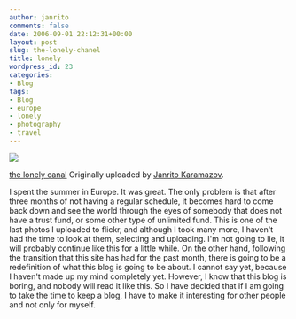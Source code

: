 ```yaml
---
author: janrito
comments: false
date: 2006-09-01 22:12:31+00:00
layout: post
slug: the-lonely-chanel
title: lonely
wordpress_id: 23
categories:
- Blog
tags:
- Blog
- europe
- lonely
- photography
- travel
---
```


[![](http://static.flickr.com/62/218835701_3625748ce0_m.jpg)](http://www.flickr.com/photos/janrito/218835701/)

[the lonely canal](http://www.flickr.com/photos/janrito/218835701/)
Originally uploaded by [Janrito Karamazov](http://www.flickr.com/people/janrito/).



I spent the summer in Europe. It was great. The only problem is that after three months of not having a regular schedule, it becomes hard to come back down and see the world through the eyes of somebody that does not have a trust fund, or some other type of unlimited fund.
This is one of the last photos I uploaded to flickr, and although I took many more, I haven't had the time to look at them, selecting and uploading. I'm not going to lie, it will probably continue like this for a little while.
On the other hand, following the transition that this site has had for the past month, there is going to be a redefinition of what this blog is going to be about. I cannot say yet, because I haven't made up my mind completely yet. However, I know that this blog is boring, and nobody will read it like this. So I have decided that if I am going to take the time to keep a blog, I have to make it interesting for other people and not only for myself.

